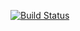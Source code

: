 [![Build Status](https://travis-ci.com/RomanAgeev/Guards.svg?branch=master)](https://travis-ci.com/RomanAgeev/Guards)
